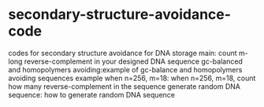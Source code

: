 # secondary-structure-avoidance-code
codes for secondary structure avoidance for DNA storage
main: count m-long reverse-complement in your designed DNA sequence
gc-balanced and homopolymers avoiding:example of gc-balance and homopolymers avoiding sequences
example when n=256, m=18: when n=256, m=18, count how many reverse-complement in the sequence
generate random DNA sequence: how to generate random DNA sequence

